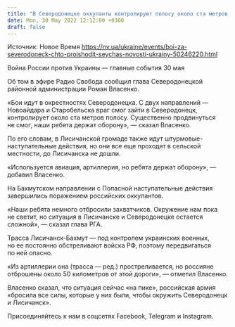 ```yaml
---
title: "В Северодонецке оккупанты контролируют полосу около ста метров — глава РГА"
date: Mon, 30 May 2022 12:12:00 +0300
draft: false
---
```

Источник: Новое Время https://nv.ua/ukraine/events/boi-za-severodoneck-chto-proishodit-seychas-novosti-ukrainy-50246220.html


Война России против Украины — главные события 30 мая

Об том в эфире Радио Свобода сообщил глава Северодонецкой районной администрации Роман Власенко.

«Бои идут в окрестностях Северодонецка. С двух направлений — Новоайдара и Старобельска враг смог зайти в Северодонецк, контролирует около ста метров полосу. Существенно продвинуться не смог, наши ребята держат оборону», — сказал Власенко.

По его словам, в Лисичанской громаде также идут штурмовые-наступательные действия, но они все еще проходят в сельской местности, до Лисичанска не дошли.

«Используется авиация, артиллерия, но ребята держат оборону», — добавил Власенко.

На Бахмутском направлении с Попасной наступательные действия завершились поражением российских оккупантов.

«Наши ребята немного отбросили захватчиков. Окружение нам пока не светит, но ситуация в Лисичанске и Северодонецке остается сложной», — сказал глава РГА.

Трасса Лисичанск-Бахмут — под контролем украинских военных, но ее постоянно обстреливают войска РФ, поэтому передвигаться по ней опасно.

«Из артиллерии она (трасса — ред.) простреливается, но россияне отброшены около 50 километров от этой дороги», — отметил Власенко.

Власенко сказал, что ситуация сейчас «на пике», российская армия «бросила все силы, которые у них были, чтобы окружить Северодонецк и Лисичанск».

Присоединяйтесь к нам в соцсетях Facebook, Telegram и Instagram.
